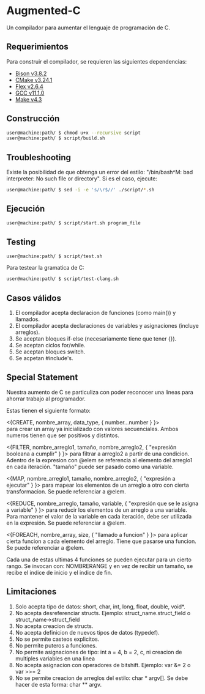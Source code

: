 # Augmented-C
 Un compilador para aumentar el lenguaje de programación de C.

## Requerimientos

Para construir el compilador, se requieren las siguientes dependencias:

* [Bison v3.8.2](https://www.gnu.org/software/bison/)
* [CMake v3.24.1](https://cmake.org/)
* [Flex v2.6.4](https://github.com/westes/flex)
* [GCC v11.1.0](https://gcc.gnu.org/)
* [Make v4.3](https://www.gnu.org/software/make/)


## Construcción

```bash
user@machine:path/ $ chmod u+x --recursive script
user@machine:path/ $ script/build.sh
```

## Troubleshooting

Existe la posibilidad de que obtenga un error del estilo: "/bin/bash^M: bad interpreter: No such file or directory".
Si es el caso, ejecute:

```bash
user@machine:path/ $ sed -i -e 's/\r$//' ./script/*.sh 
```

## Ejecución

```bash
user@machine:path/ $ script/start.sh program_file
```

## Testing

```bash
user@machine:path/ $ script/test.sh
```

Para testear la gramatica de C:

```bash
user@machine:path/ $ script/test-clang.sh
```

## Casos válidos

1) El compilador acepta declaracion de funciones (como main()) y llamados.
2) El compilador acepta declaraciones de variables y asignaciones (incluye arreglos).
3) Se aceptan bloques if-else (necesariamente tiene que tener {}).
4) Se aceptan ciclos for/while.
5) Se aceptan bloques switch.
6) Se acpetan #include's.

## Special Statement
Nuestra aumento de C se particuliza con poder reconocer una lineas para ahorrar trabajo al programador.

Estas tienen el siguiente formato:

<{CREATE, nombre_array, data_type, { number...number } }>   
para crear un array ya inicializado con valores secuenciales.
Ambos numeros tienen que ser positivos y distintos.

<{FILTER, nombre_arreglo1, tamaño, nombre_arreglo2, { "expresión booleana a cumplir"  } }>
para filtrar a arreglo2 a partir de una condicion. Adentro de la expresion con @elem se referencia al elemento del arreglo1 en cada iteración. "tamaño" puede ser pasado como una variable.

<{MAP, nombre_arreglo1, tamaño, nombre_arreglo2, { "expresión a ejecutar" } }>
para mapear los elementos de un arreglo a otro con cierta transformacion. Se puede referenciar a @elem.

<{REDUCE, nombre_arreglo, tamaño, variable, { "expresión que se le asigna a variable" } }>
para reducir los elementos de un arreglo a una variable. Para mantener el valor de la variable en cada iteración, debe ser utilizada en la expresión. Se puede referenciar a @elem.

<{FOREACH, nombre_array, size, { "llamado a funcion" } }>
para aplicar cierta funcion a cada elemento del arreglo. Tiene que pasarse una funcion. Se puede referenciar a @elem.

Cada una de estas ultimas 4 funciones se pueden ejecutar para un cierto rango.
Se invocan con: NOMBRERANGE y en vez de recibir un tamaño, se recibe el indice de inicio y el indice de fin.


## Limitaciones

1) Solo acepta tipo de datos: short, char, int, long, float, double, void*.
2) No acepta desreferenciar structs. Ejemplo: struct_name.struct_field  o  struct_name->struct_field
3) No acepta creacion de structs.
4) No acepta definicion de nuevos tipos de datos (typedef).
5) No se permite casteos explicitos.
6) No permite puteros a funciones.
7) No permite asignaciones de tipo: int a = 4, b = 2, c, ni creacion de multiples variables en una linea
8) No acepta asignacion con operadores de bitshift. Ejemplo: var &= 2  o var >>= 2
9) No se permite creacion de arreglos del estilo: char * argv[]. Se debe hacer de esta forma: char ** argv.

